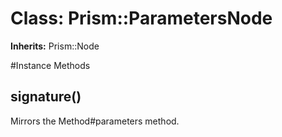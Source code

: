 # Class: Prism::ParametersNode
**Inherits:** Prism::Node
    




#Instance Methods
## signature() [](#method-i-signature)
Mirrors the Method#parameters method.

